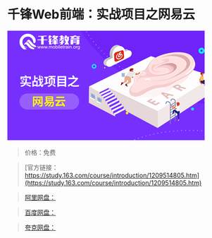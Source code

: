 # 千锋Web前端：实战项目之网易云

![img](../../../assets/study163/free/1727c258a28a45518c6105416b84b55a.jpg)

> 价格：免费

> [官方链接：https://study.163.com/course/introduction/1209514805.htm](https://study.163.com/course/introduction/1209514805.htm)

> [阿里网盘：]()

> [百度网盘：]()

> [夸克网盘：]()
